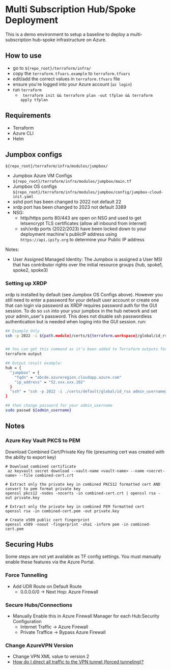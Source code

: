 # Multi Subscription Hub/Spoke Deployment

This is a demo environment to setup a baseline to deploy a multi-subscription hub-spoke infrastructure on Azure.

## How to use
- go to ```${repo_root}/terraform/infra/``` 
- copy the ```terraform.tfvars.example``` to ```terraform.tfvars```
- edit/add the correct values in ```terraform.tfvars``` file
- ensure you're logged into your Azure account (```az login```)
- run ```terraform```
	- ``` terraform init && terraform plan -out tfplan && terraform apply tfplan```

## Requirements
- Terraform
- Azure CLI
- Helm

## Jumpbox configs
```${repo_root}/terraform/infra/modules/jumpbox/```

- Jumpbox Azure VM Configs ```${repo_root}/terraform/infra/modules/jumpbox/main.tf```
- Jumpbox OS configs ```${repo_root}/terraform/infra/modules/jumpbox/config/jumpbox-cloud-init.yaml```
- sshd port has been changed to 2022 not default 22
- xrdp port has been changed to 2023 not default 3389
- NSG:
	- http/https ports 80/443 are open on NSG and used to get letsencrypt TLS certificates (allow all inbound from internet)
	- ssh/xrdp ports (2022/2023) have been locked down to your deployment machine's publicIP address using ```https://api.ipify.org``` to determine your Public IP address

Notes:
- User Assigned Managed Identity: The Jumpbox is assigned a User MSI that has contributor rights over the initial resource groups (hub, spoke1, spoke2, spoke3)

### Setting up XRDP
xrdp is installed by default (see Jumpbox OS Configs above).  However you still need to enter a password for your default user account or create one that can login via password as XRDP requires password auth for the GUI session.  To do so ```ssh``` into your your jumpbox in the hub network and set your admin_user's password.  This does not disable ssh passwordless authentication but is needed when loging into the GUI session. run:

```bash
## Example Only
ssh -p 2022 -i ${path.module}/certs/${terraform.workspace}/global/id_rsa ${local.admin_username}@${module.hub.jumpbox.ip_address}


## You can get this command as it's been added to Terraform outputs for convenience
terraform output

## Output result example:
hub = {
  "jumpbox" = {
    "fqdn" = "abcde.azureregion.cloudapp.azure.com"
    "ip_address" = "52.xxx.xxx.102"
  }
  "ssh" = "ssh -p 2022 -i ./certs/default/global/id_rsa admin_username@52.xxx.xxx.102"
}

## then change password for your admin_username
sudo passwd ${admin_username}

```

## Notes

### Azure Key Vault PKCS to PEM

Download Combined Cert/Private Key file (presuming cert was created with the ability to export key)
```
# Download combined certificate
 az keyvault secret download --vault-name <vault-name> --name <secret-name> --file combined-cert.crt

# Extract only the private key in combined PKCS12 formatted cert AND convert to pem format private key
openssl pkcs12 -nodes -nocerts -in combined-cert.crt | openssl rsa -out private.key

# Extract only the private key in combined PEM formatted cert
openssl rsa -in combined-cert.pem -out private.key

# Create x509 public cert fingerprint
openssl x509 -noout -fingerprint -sha1 -inform pem -in combined-cert.pem 
```

## Securing Hubs

Some steps are not yet available as TF config settings.  You must manually enable these features via the Azure Portal.

### Force Tunnelling
- Add UDR Route on Default Route
  - 0.0.0.0/0 -> Next Hop: Azure Firewall

### Secure Hubs/Connections
- Manually Enable this in Azure Firewall Manager for each Hub:Security Configuration
  - Internet Traffic -> Azure Firewall
  - Private Traffice -> Bypass Azure Firewall

### Change AzureVPN Version
- Change VPN XML value to version 2
- [How do I direct all traffic to the VPN tunnel (forced tunneling)?](https://learn.microsoft.com/en-us/azure/vpn-gateway/openvpn-azure-ad-client#forced-tunnel)